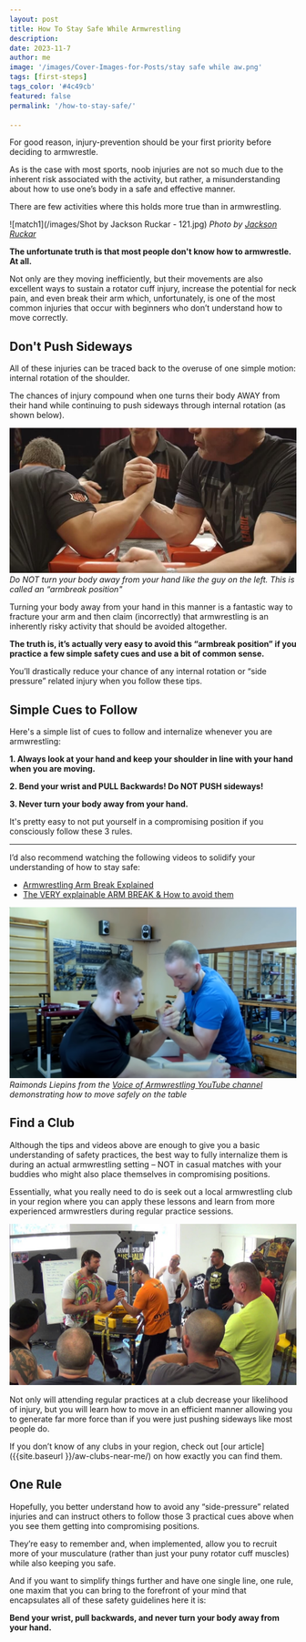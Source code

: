 ```yaml
---
layout: post
title: How To Stay Safe While Armwrestling
description: 
date: 2023-11-7
author: me
image: '/images/Cover-Images-for-Posts/stay safe while aw.png'
tags: [first-steps]
tags_color: '#4c49cb'
featured: false
permalink: '/how-to-stay-safe/'

---
```


For good reason, injury-prevention should be your first priority before deciding to armwrestle.


As is the case with most sports, noob injuries are not so much due to the inherent risk associated with the activity, but rather, a misunderstanding about how to use one’s body in a safe and effective manner.

There are few activities where this holds more true than in armwrestling.

![match1](/images/Shot by Jackson Ruckar - 121.jpg)
*Photo by [Jackson Ruckar](https://jacksonruckar.com/)*

**The unfortunate truth is that most people don't know how to armwrestle. At all.**

Not only are they moving inefficiently, but their movements are also excellent ways to sustain a rotator cuff injury, increase the potential for neck pain, and even break their arm which, unfortunately, is one of the most common injuries that occur with beginners who don’t understand how to move correctly.


## Don't Push Sideways

All of these injuries can be traced back to the overuse of one simple motion: internal rotation of the shoulder. 

The chances of injury compound when one turns their body AWAY from their hand while continuing to push sideways through internal rotation (as shown below).


![walarmbreak](/images/walarmbreakposition.jpg)
*Do NOT turn your body away from your hand like the guy on the left. This is called an “armbreak position"*


Turning your body away from your hand in this manner is a fantastic way to fracture your arm and then claim (incorrectly) that armwrestling is an inherently risky activity that should be avoided altogether.


**The truth is, it’s actually very easy to avoid this “armbreak position” if you practice a few simple safety cues and use a bit of common sense.**

You’ll drastically reduce your chance of any internal rotation or “side pressure” related injury when you follow these tips.

## Simple Cues to Follow

Here's a simple list of cues to follow and internalize whenever you are armwrestling:


**1. Always look at your hand and keep your shoulder in line with your hand when you are moving.** <br>

**2. Bend your wrist and PULL Backwards! Do NOT PUSH sideways!**<br>

**3. Never turn your body away from your hand.**



It's pretty easy to not put yourself in a compromising position if you consciously follow these 3 rules.

*** 

I’d also recommend watching the following videos to solidify your understanding of how to stay safe:


* [Armwrestling Arm Break Explained](https://www.youtube.com/watch?v=75DqIE-1X1k)
* [The VERY explainable ARM BREAK & How to avoid them](https://www.youtube.com/watch?v=pl7VSLlGeok)

![voa](/images/voaarmbreakvideo1.PNG)
*Raimonds Liepins from the [Voice of Armwrestling YouTube channel](https://www.youtube.com/@voiceofarmwrestling) demonstrating how to move safely on the table*


## Find a Club

Although the tips and videos above are enough to give you a basic understanding of safety practices, the best way to fully internalize them is during an actual armwrestling setting – NOT in casual matches with your buddies who might also place themselves in compromising positions.

Essentially, what you really need to do is seek out a local armwrestling club in your region where you can apply these lessons and learn from more experienced armwrestlers during regular practice sessions.

![devonseminar](/images/devon_seminar_2.jpg)

Not only will attending regular practices at a club decrease your likelihood of injury, but you will learn how to move in an efficient manner allowing you to generate far more force than if you were just pushing sideways like most people do.

If you don’t know of any clubs in your region, check out [our article]({{site.baseurl }}/aw-clubs-near-me/) on how exactly you can find them.

## One Rule

Hopefully, you better understand how to avoid any “side-pressure” related injuries and can instruct others to follow those 3 practical cues above when you see them getting into compromising positions.

They’re easy to remember and, when implemented, allow you to recruit more of your musculature (rather than just your puny rotator cuff muscles) while also keeping you safe.

And if you want to simplify things further and have one single line, one rule, one maxim that you can bring to the forefront of your mind that encapsulates all of these safety guidelines here it is:

**Bend your wrist, pull backwards, and never turn your body away from your hand.**




